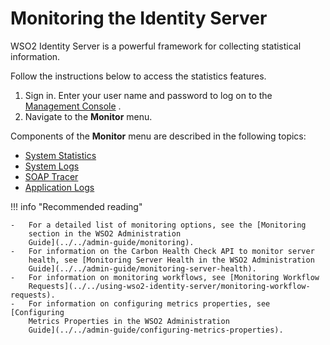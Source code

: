 # Monitoring the Identity Server

WSO2 Identity Server is a powerful framework for collecting statistical
information.

Follow the instructions below to access the statistics features.

1.  Sign in. Enter your user name and password to log on to the
    [Management Console](../../setup/getting-started-with-the-management-console.md)
    .
2.  Navigate to the **Monitor** menu.

Components of the **Monitor** menu are described in the following
topics:

-   [System Statistics](../../using-wso2-identity-server/system-statistics)
-   [System Logs](../../using-wso2-identity-server/system-logs)
-   [SOAP Tracer](../../using-wso2-identity-server/soap-tracer)
-   [Application Logs](../../using-wso2-identity-server/application-logs)

!!! info "Recommended reading"

    -   For a detailed list of monitoring options, see the [Monitoring
        section in the WSO2 Administration
        Guide](../../admin-guide/monitoring).
    -   For information on the Carbon Health Check API to monitor server
        health, see [Monitoring Server Health in the WSO2 Administration
        Guide](../../admin-guide/monitoring-server-health).
    -   For information on monitoring workflows, see [Monitoring Workflow
        Requests](../../using-wso2-identity-server/monitoring-workflow-requests).
    -   For information on configuring metrics properties, see [Configuring
        Metrics Properties in the WSO2 Administration
        Guide](../../admin-guide/configuring-metrics-properties).

